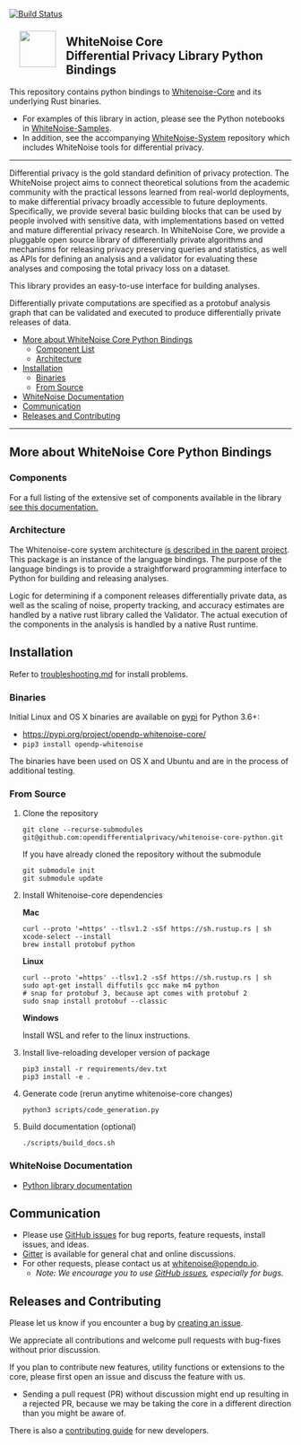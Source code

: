 [![Build Status](https://travis-ci.com/opendifferentialprivacy/whitenoise-core-python.svg?branch=develop)](https://travis-ci.com/opendifferentialprivacy/whitenoise-core-python)

<a href="https://opendifferentialprivacy.github.io"><img src="https://github.com/opendifferentialprivacy/whitenoise-core/blob/develop/images/WhiteNoise%20Logo/SVG/Full_color.svg" align="left" height="65" vspace="8" hspace="18"></a>

## WhiteNoise Core <br/> Differential Privacy Library Python Bindings <br/>

This repository contains python bindings to [Whitenoise-Core](https://github.com/opendifferentialprivacy/whitenoise-core) and its underlying Rust binaries.

- For examples of this library in action, please see the Python notebooks in [WhiteNoise-Samples](https://github.com/opendifferentialprivacy/whitenoise-samples).
- In addition, see the accompanying [WhiteNoise-System](https://github.com/opendifferentialprivacy/whitenoise-system) repository which includes WhiteNoise tools for differential privacy.

---

Differential privacy is the gold standard definition of privacy protection. The WhiteNoise project aims to connect theoretical solutions from the academic community with the practical lessons learned from real-world deployments, to make differential privacy broadly accessible to future deployments. Specifically, we provide several basic building blocks that can be used by people involved with sensitive data, with implementations based on vetted and mature differential privacy research. In WhiteNoise Core, we provide a pluggable open source library of differentially private algorithms and mechanisms for releasing privacy preserving queries and statistics, as well as APIs for defining an analysis and a validator for evaluating these analyses and composing the total privacy loss on a dataset.

This library provides an easy-to-use interface for building analyses.

Differentially private computations are specified as a protobuf analysis graph that can be validated and executed to produce differentially private releases of data.


- [More about WhiteNoise Core Python Bindings](#more-about-whitenoise-core-python-bindings)
  - [Component List](#components)
  - [Architecture](#architecture)
- [Installation](#installation)
  - [Binaries](#binaries)
  - [From Source](#from-source)
- [WhiteNoise Documentation](#whitenoise-documentation)
- [Communication](#communication)
- [Releases and Contributing](#releases-and-contributing)

---

## More about WhiteNoise Core Python Bindings

### Components

For a full listing of the extensive set of components available in the library [see this documentation.](https://opendifferentialprivacy.github.io/whitenoise-core/doc/whitenoise_validator/docs/components/index.html)

### Architecture

The Whitenoise-core system architecture [is described in the parent project](https://github.com/opendifferentialprivacy/whitenoise-core#Architecture).
This package is an instance of the language bindings. The purpose of the language bindings is to provide a straightforward programming interface to Python for building and releasing analyses.

Logic for determining if a component releases differentially private data, as well as the scaling of noise, property tracking, and accuracy estimates are handled by a native rust library called the Validator.
The actual execution of the components in the analysis is handled by a native Rust runtime.


## Installation
Refer to [troubleshooting.md](https://github.com/opendifferentialprivacy/whitenoise-core/blob/develop/troubleshooting.md) for install problems.

### Binaries

Initial Linux and OS X binaries are available on [pypi](https://pypi.org/project/opendp-whitenoise-core/) for Python 3.6+:
  - https://pypi.org/project/opendp-whitenoise-core/
  - ```pip3 install opendp-whitenoise```

The binaries have been used on OS X and Ubuntu and are in the process of additional testing.

### From Source

1. Clone the repository
    ```shell script
    git clone --recurse-submodules git@github.com:opendifferentialprivacy/whitenoise-core-python.git
    ```

    If you have already cloned the repository without the submodule
    ```shell script
    git submodule init
    git submodule update
    ```

2. Install Whitenoise-core dependencies

    **Mac**
    ```shell script
    curl --proto '=https' --tlsv1.2 -sSf https://sh.rustup.rs | sh
    xcode-select --install
    brew install protobuf python
    ```

    **Linux**
    ```shell script
    curl --proto '=https' --tlsv1.2 -sSf https://sh.rustup.rs | sh
    sudo apt-get install diffutils gcc make m4 python
    # snap for protobuf 3, because apt comes with protobuf 2
    sudo snap install protobuf --classic
    ```

    **Windows**

    Install WSL and refer to the linux instructions.

3. Install live-reloading developer version of package
   ```shell script
   pip3 install -r requirements/dev.txt
   pip3 install -e .
   ```

4. Generate code (rerun anytime whitenoise-core changes)
    ```shell script
    python3 scripts/code_generation.py
    ```

5. Build documentation (optional)
    ```shell script
    ./scripts/build_docs.sh
    ```

### WhiteNoise Documentation

- [Python library documentation](https://opendifferentialprivacy.github.io/whitenoise-core-python)


## Communication

- Please use [GitHub issues](https://github.com/opendifferentialprivacy/whitenoise-core-python/issues) for bug reports, feature requests, install issues, and ideas.
- [Gitter](https://gitter.im/opendifferentialprivacy/WhiteNoise) is available for general chat and online discussions.
- For other requests, please contact us at [whitenoise@opendp.io](mailto:whitenoise@opendp.io).
  - _Note: We encourage you to use [GitHub issues](https://github.com/opendifferentialprivacy/whitenoise-core-python/issues), especially for bugs._

## Releases and Contributing

Please let us know if you encounter a bug by [creating an issue](https://github.com/opendifferentialprivacy/whitenoise-core-python/issues).

We appreciate all contributions and welcome pull requests with bug-fixes without prior discussion.

If you plan to contribute new features, utility functions or extensions to the core, please first open an issue and discuss the feature with us.
  - Sending a pull request (PR) without discussion might end up resulting in a rejected PR, because we may be taking the core in a different direction than you might be aware of.

There is also a [contributing guide](contributing.md) for new developers.
